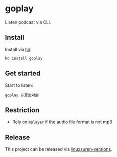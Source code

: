 # goplay

Listen podcast via CLI.

## Install

Install via [hd](https://github.com/linuxsuren/http-downloader):

```shell
hd install goplay
```

## Get started

Start to listen:

```shell
goplay 开源面对面
```

## Restriction

* Rely on `mplayer` if the audio file format is not mp3

## Release

This project can be released via [linuxsuren-versions](https://github.com/linuxsuren/linuxsuren-versions).
